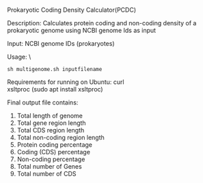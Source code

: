 Prokaryotic Coding Density Calculator(PCDC)

Description: Calculates protein coding and non-coding density of a prokaryotic genome using NCBI genome Ids as input

Input: NCBI genome IDs (prokaryotes)

Usage: \
```
sh multigenome.sh inputfilename
```
Requirements for running on Ubuntu:
curl \
xsltproc (sudo apt install xsltproc)

Final output file contains:
1. Total length of genome
2. Total gene region length
3. Total CDS region length
4. Total non-coding region length
5. Protein coding percentage
6. Coding (CDS) percentage
7. Non-coding percentage
8. Total number of Genes
9. Total number of CDS
